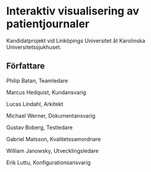 # Interaktiv visualisering av patientjournaler

Kandidatprojekt vid Linköpings Universitet åt Karolinska Universitetssjukhuset.

## Författare

Philip Batan, Teamledare

Marcus Hedquist, Kundansvarig

Lucas Lindahl, Arkitekt

Michael Werner, Dokumentansvarig

Gustav Boberg, Testledare

Gabriel Matsson, Kvalitetssamordnare

William Janowsky, Utvecklingsledare

Erik Luttu, Konfigurationsansvarig